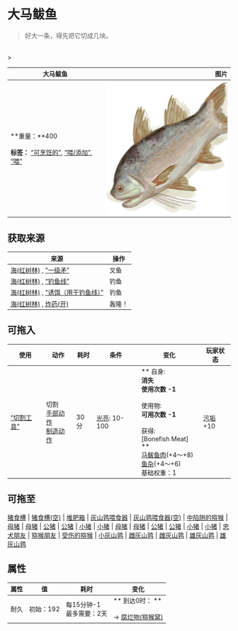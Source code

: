 # 大马鲅鱼  
> 好大一条，得先把它切成几块。  
<br>  
>   
  
  大马鲅鱼  |   图片   
 ----  |  ----:   
 **重量：**400<br><br>**标签：**	[“可烹饪的”](tag_Cookable.md), [“喂/添加”](tag_Feed.md), [“喂”](tag_Meat.md)  |  <img decoding="async" src="Sprite/KingThreadfin.png" href="a.md" style="max-width:300px;max-height:300px;">   
  
## 获取来源  
来源  |  操作  
----  |  ----  
[海(红树林)](Sea_Mangroves.md) , [“一级矛”](tag_Spear.md)  |  叉鱼  
[海(红树林)](Sea_Mangroves.md) , [“钓鱼线”](tag_FishingLine.md)  |  钓鱼  
[海(红树林)](Sea_Mangroves.md) , [“诱饵（用于钓鱼线）”](tag_FishingLineBait.md)  |  钓鱼  
[海(红树林)](Sea_Mangroves.md) , [炸药(开)](DynamiteOn.md)  |  轰隆！  
## 可拖入  
使用  |  动作  |  耗时  |  条件  |  变化  |  玩家状态  
----  |  ----  |  ----  |  ----  |  ----  |  ----  
[“切割工具”](tag_Cutter.md)  |  切割<br>[手部动作](HandAction.md)<br>[制造动作](CraftAction.md)  |  30分  |  [光亮](Light.md): 10-100  |  ** 自身: **<br>消失<br>使用次数  -1<br><br>** 使用物: **<br>可用次数  -1<br><br>** 获得: **<br>** [Bonefish Meat] **<br>  [马鲅鱼肉](ThreadfinMeat.md)(+4～+8)<br>  [鱼杂](FishScraps.md)(+4～+6)<br>基础权重：1  |  [污垢](Filth.md)+10  
## 可拖至  
[猪食槽](BoarFeeder.md) | [猪食槽(空)](BoarFeederEmpty.md) | [堆肥箱](CompostBin.md) | [灰山鹑喂食器](PartridgeFeeder.md) | [灰山鹑喂食器(空)](PartridgeFeederEmpty.md) | [中陷阱的猕猴](CageTrapMacaque.md) | [母猪](BoarEnclosureFemale.md) | [母猪](BoarEnclosureFemale.md) | [公猪](BoarEnclosureMale.md) | [公猪](BoarEnclosureMale.md) | [小猪](BoarEnclosurePiglet.md) | [小猪](BoarEnclosurePiglet.md) | [母猪](BoarTiedFemale.md) | [母猪](BoarTiedFemale.md) | [公猪](BoarTiedMale.md) | [公猪](BoarTiedMale.md) | [小猪](BoarTiedPiglet.md) | [小猪](BoarTiedPiglet.md) | [忠犬朋友](DogFriend.md) | [猕猴朋友](MacaqueFriend.md) | [受伤的猕猴](MacaqueWounded.md) | [小灰山鹑](PartridgeChick.md) | [雌灰山鹑](PartridgeFemaleEnclosure.md) | [雌灰山鹑](PartridgeFemaleLive.md) | [雄灰山鹑](PartridgeMaleEnclosure.md) | [雄灰山鹑](PartridgeMaleLive.md)  
## 属性   
属性  |  值  |  耗时  |  变化  
----  |  ----  |  ----  |  ----  
耐久  |  初始：192  |  每15分钟-1<br>最多需要：2天  |  ** 到达0时： **<br><br>→ [腐烂物(猕猴窝)](RottenRemains.md)  


<script>document.title="大马鲅鱼 - 卡牌生存百科 Card Survival Wiki";</script>